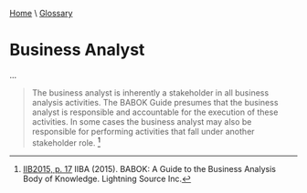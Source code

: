 [Home](../../index.html) \ [Glossary](glossary.html)

# Business Analyst

...  

> The business analyst is inherently a stakeholder in all business analysis activities. The BABOK Guide presumes that the business analyst is responsible and accountable for the execution of these activities. In some cases the business analyst may also be responsible for performing activities that fall under another stakeholder role. [^1]  

[^1]: [IIB2015, p. 17](../references/books/Babok-A-Guide-to-the-Business-Analysis-Body-of-Knowledge.html) IIBA (2015). BABOK: A Guide to the Business Analysis Body of Knowledge. Lightning Source Inc.
